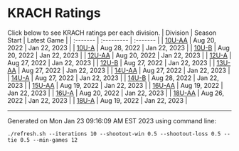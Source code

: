 # KRACH Ratings
Click below to see KRACH ratings per each division.
| Division | Season Start | Latest Game |
| :------- | :--------- | :------- |
| [10U-AA](scores_10U-AA.md) | Aug 20, 2022 | Jan 22, 2023 |
| [10U-A](scores_10U-A.md) | Aug 28, 2022 | Jan 22, 2023 |
| [10U-B](scores_10U-B.md) | Aug 20, 2022 | Jan 22, 2023 |
| [12U-AA](scores_12U-AA.md) | Aug 20, 2022 | Jan 22, 2023 |
| [12U-A](scores_12U-A.md) | Aug 27, 2022 | Jan 22, 2023 |
| [12U-B](scores_12U-B.md) | Aug 27, 2022 | Jan 22, 2023 |
| [13U-AA](scores_13U-AA.md) | Aug 27, 2022 | Jan 22, 2023 |
| [14U-AA](scores_14U-AA.md) | Aug 27, 2022 | Jan 22, 2023 |
| [14U-A](scores_14U-A.md) | Aug 27, 2022 | Jan 22, 2023 |
| [14U-B](scores_14U-B.md) | Aug 28, 2022 | Jan 22, 2023 |
| [15U-AA](scores_15U-AA.md) | Aug 19, 2022 | Jan 22, 2023 |
| [16U-AA](scores_16U-AA.md) | Aug 19, 2022 | Jan 22, 2023 |
| [16U-A](scores_16U-A.md) | Aug 20, 2022 | Jan 22, 2023 |
| [18U-AA](scores_18U-AA.md) | Aug 26, 2022 | Jan 22, 2023 |
| [18U-A](scores_18U-A.md) | Aug 19, 2022 | Jan 22, 2023 |

***
Generated on Mon Jan 23 09:16:09 AM EST 2023 using command line:
```
./refresh.sh --iterations 10 --shootout-win 0.5 --shootout-loss 0.5 --tie 0.5 --min-games 12
```

